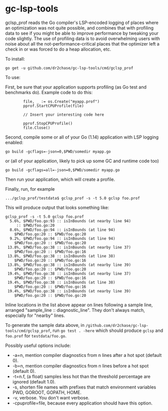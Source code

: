 # gc-lsp-tools

gclsp_prof reads the Go compiler's LSP-encoded logging of places where an optimization was not quite possible, and combines that with profiling data to see if you might be able to improve performance by tweaking your code slightly.  The use of profiling data is to avoid overwhelming users with noise about all the not-performance-critical places that the optimizer left a check in or was forced to do a heap allocation, etc.

To install:
```
go get -u github.com/dr2chase/gc-lsp-tools/cmd/gclsp_prof
```

To use:

First, be sure that your application supports profiling (as Go test and benchmarks do).
Example code to do this:
```
        file, _ := os.Create("myapp.prof")
        pprof.StartCPUProfile(file)

        // Insert your interesting code here

        pprof.StopCPUProfile()
        file.Close()
```

Second, compile some or all of your Go (1.14) application with LSP logging enabled:
```
go build -gcflags=-json=0,$PWD/somedir myapp.go
```
or (all of your application, likely to pick up some GC and runtime code too)
```
go build -gcflags=all=-json=0,$PWD/somedir myapp.go
```

Then run your application, which will create a profile.

Finally, run, for example
```
.../gclsp_prof/testdata$ gclsp_prof -s -t 5.0 gclsp foo.prof
```

This will produce output that looks something like:
```
gclsp_prof -s -t 5.0 gclsp foo.prof
  5.6%, $PWD/foo.go:93 :: isInBounds (at nearby line 94)
	 :: $PWD/foo.go:20
  8.6%, $PWD/foo.go:94 :: isInBounds (at line 94)
	$PWD/foo.go:20 :: $PWD/foo.go:20
  9.2%, $PWD/foo.go:94 :: isInBounds (at line 94)
	$PWD/foo.go:20 :: $PWD/foo.go:20
 13.8%, $PWD/foo.go:38 :: isInBounds (at nearby line 37)
	$PWD/foo.go:20 :: $PWD/foo.go:16
 13.8%, $PWD/foo.go:38 :: isInBounds (at line 38)
	$PWD/foo.go:20 :: $PWD/foo.go:16
 13.8%, $PWD/foo.go:38 :: isInBounds (at nearby line 39)
	$PWD/foo.go:20 :: $PWD/foo.go:20
 19.4%, $PWD/foo.go:38 :: isInBounds (at nearby line 37)
	$PWD/foo.go:20 :: $PWD/foo.go:16
 19.4%, $PWD/foo.go:38 :: isInBounds (at line 38)
	$PWD/foo.go:20 :: $PWD/foo.go:16
 19.4%, $PWD/foo.go:38 :: isInBounds (at nearby line 39)
	$PWD/foo.go:20 :: $PWD/foo.go:20
```
Inline locations in the list above appear on lines following a sample line,
arranged "sample_line :: diagnostic_line".
They don't always match, especially for "nearby" lines.

To generate the sample data above, in
`/github.com/dr2chase/gc-lsp-tools/cmd/gclsp_prof`,
run
`go test . -here`
which should produce `gclsp` and `foo.prof` for `testdata/foo.go`.

Possibly useful options include:

- -a=n, mention compiler diagnostics from n lines after a hot spot (default 0).
- -b=n, mention compiler diagnostics from n lines before a hot spot (default 0).
- -t=n.f, (a float) samples less hot than the threshold percentage are ignored (default 1.0).
- -s, shorten file names with prefixes that match environment variables PWD, GOROOT, GOPATH, HOME.
- -v, verbose.  You don't want verbose.
- -cpuprofile=file, because every application should have this option.